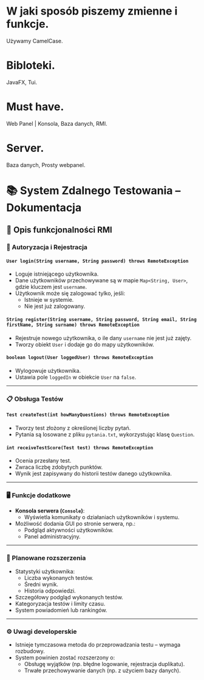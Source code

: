 # W jaki sposób piszemy zmienne i funkcje.
Używamy CamelCase.

# Bibloteki.
JavaFX,
Tui.

# Must have.
Web Panel | Konsola, 
Baza danych, 
RMI.

# Server.
Baza danych,
Prosty webpanel.

# 📚 System Zdalnego Testowania – Dokumentacja

## 📘 Opis funkcjonalności RMI

### 🔐 Autoryzacja i Rejestracja

#### `User login(String username, String password) throws RemoteException`
- Loguje istniejącego użytkownika.
- Dane użytkowników przechowywane są w mapie `Map<String, User>`, gdzie kluczem jest `username`.
- Użytkownik może się zalogować tylko, jeśli:
  - Istnieje w systemie.
  - Nie jest już zalogowany.

#### `String register(String username, String password, String email, String firstName, String surname) throws RemoteException`
- Rejestruje nowego użytkownika, o ile dany `username` nie jest już zajęty.
- Tworzy obiekt `User` i dodaje go do mapy użytkowników.

#### `boolean logout(User loggedUser) throws RemoteException`
- Wylogowuje użytkownika.
- Ustawia pole `loggedIn` w obiekcie `User` na `false`.

---

### 📋 Obsługa Testów

#### `Test createTest(int howManyQuestions) throws RemoteException`
- Tworzy test złożony z określonej liczby pytań.
- Pytania są losowane z pliku `pytania.txt`, wykorzystując klasę `Question`.

#### `int receiveTestScore(Test test) throws RemoteException`
- Ocenia przesłany test.
- Zwraca liczbę zdobytych punktów.
- Wynik jest zapisywany do historii testów danego użytkownika.

---

### 🖥️ Funkcje dodatkowe

- **Konsola serwera (`Console`)**:
  - Wyświetla komunikaty o działaniach użytkowników i systemu.
- Możliwość dodania GUI po stronie serwera, np.:
  - Podgląd aktywności użytkowników.
  - Panel administracyjny.

---

### 🧪 Planowane rozszerzenia

- Statystyki użytkownika:
  - Liczba wykonanych testów.
  - Średni wynik.
  - Historia odpowiedzi.
- Szczegółowy podgląd wykonanych testów.
- Kategoryzacja testów i limity czasu.
- System powiadomień lub rankingów.

---

### ⚙️ Uwagi developerskie

- Istnieje tymczasowa metoda do przeprowadzania testu – wymaga rozbudowy.
- System powinien zostać rozszerzony o:
  - Obsługę wyjątków (np. błędne logowanie, rejestracja duplikatu).
  - Trwałe przechowywanie danych (np. z użyciem bazy danych).

